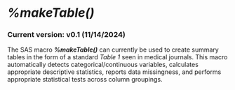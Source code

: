# _%makeTable()_
### Current version: v0.1 (11/14/2024)

The SAS macro **_%makeTable()_** can currently be used to create summary tables in the form of a standard *Table 1* seen in medical journals. This macro automatically detects categorical/continuous variables, calculates appropriate descriptive statistics, reports data missingness, and performs appropriate statistical tests across column groupings. 
